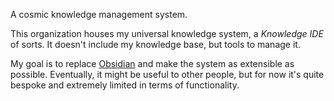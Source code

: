 A cosmic knowledge management system.

This organization houses my universal knowledge system, a _Knowledge IDE_ of sorts. It doesn't include my knowledge base, but tools to manage it.

My goal is to replace [Obsidian](https://obsidian.md) and make the system as extensible as possible. Eventually, it might be useful to other people, but for now it's quite bespoke and extremely limited in terms of functionality.
